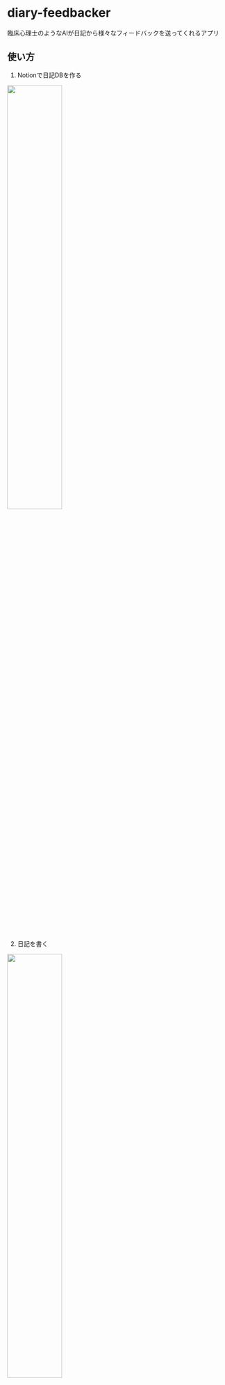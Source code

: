 # diary-feedbacker
臨床心理士のようなAIが日記から様々なフィードバックを送ってくれるアプリ

## 使い方
1. Notionで日記DBを作る
 <img src="https://github.com/ritogk/notion-diary-insight/assets/72111956/0b892689-ade3-419b-bbd1-ed54d420fc21" width="50%"/>
 
2. 日記を書く
<img src="https://github.com/ritogk/notion-diary-insight/assets/72111956/45469219-c0b5-4e99-9c17-628df305372b" width="50%" />

3. apiを実行
<img src="https://github.com/ritogk/notion-diary-insight/assets/72111956/de4032ce-3b60-475e-97d4-154d1d56baaa" width="50%" />

4. lineにフィードバックが届く
<img src="https://github.com/ritogk/notion-diary-insight/assets/72111956/12a1b394-540c-46a4-89ef-7d07a6bff5fe" width="50%" />



## 設定
```
npm install
```

## ts-nodeを使ったローカルでの動作確認
```
cp lib/lambda/core/env/local.base.env lib/lambda/core/env/local.env
vim lib/lambda/core/env/local.env
npx ts-node lib/lambda/run.ts
```

## AWSにデプロイして動作する所まで
```
cp cdk.base.env cdk.env
vim cdk.env
cdk deploy
```
1. マネジメントコンソールを開き、生成されたlambda関数の環境変数を設定する  
```
// MODE: "prod"
// NOTION_SECRET: "xxxxxxxx",
// NOTION_DIARY_DATABASE_ID: "xxxxxxxx",
// LINE_CHANNEL_ACCESS_TOKEN: "xxxxxxxx",
// OPENAI_API_KEY: "xxxxxxxx",
```
2. マネジメントコンソールからAPiGatewayのAPIキーをコピー  
3. クエリパラメーターにapiKeyをつけてリクエストを送る
```
curl -X GET "https://xxxxx.xxxxxx.net?apiKey=xxxxxxxxx"
```
